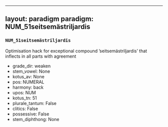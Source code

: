 
---
layout: paradigm
paradigm: NUM_51seitsemästriljardis
---
### ` NUM_51seitsemästriljardis `

Optimisation hack for exceptional compound ’seitsemästriljardis’ that inflects in all parts with agreement
* grade_dir: weaken
* stem_vowel: None
* kotus_av: None
* pos: NUMERAL
* harmony: back
* upos: NUM
* kotus_tn: 51
* plurale_tantum: False
* clitics: False
* possessive: False
* stem_diphthong: None
